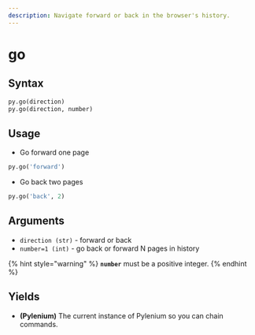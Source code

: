 ```yaml
---
description: Navigate forward or back in the browser's history.
---
```


# go

## Syntax

```python
py.go(direction)
py.go(direction, number)
```

## Usage

* Go forward one page

```python
py.go('forward')
```

* Go back two pages

```python
py.go('back', 2)
```

## Arguments

* `direction (str)` - forward or back
* `number=1 (int)` - go back or forward N pages in history

{% hint style="warning" %}
**`number`** must be a positive integer.
{% endhint %}

## Yields

* **\(Pylenium\)** The current instance of Pylenium so you can chain commands.

